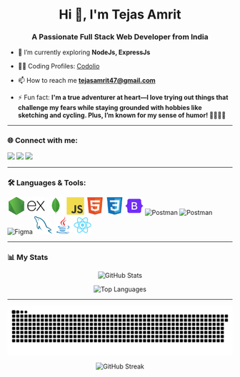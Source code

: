 
<h1 align="center">Hi 👋, I'm Tejas Amrit</h1>
<h3 align="center">A Passionate Full Stack Web Developer from India</h3>

- 🌱 I’m currently exploring **NodeJs, ExpressJs**

- 👨‍💻 Coding Profiles: [Codolio](https://codolio.com/profile/tejasamrit)

- 📫 How to reach me **tejasamrit47@gmail.com**

- ⚡ Fun fact: **I'm a true adventurer at heart—I love trying out things that challenge my fears while staying grounded with hobbies like sketching and cycling. Plus, I’m known for my sense of humor! 🎨🚴‍♂️😊**

---

### 🌐 Connect with me:
<p align="left">
  <a href="https://auth.geeksforgeeks.org/user/amritpraceli5/" target="_blank"><img src="https://img.icons8.com/color/48/geeksforgeeks.png" width="30"/></a>
  <a href="https://www.hackerrank.com/profile/tejasamrit" target="_blank"><img src="https://cdn.worldvectorlogo.com/logos/hackerrank.svg" width="30"/></a>
  <a href="https://leetcode.com/_amrit_tejas_/" target="_blank"><img src="https://upload.wikimedia.org/wikipedia/commons/1/19/LeetCode_logo_black.png" width="30"/></a>
</p>

---

### 🛠️ Languages & Tools:
<p align="left">
  <img src="https://raw.githubusercontent.com/devicons/devicon/master/icons/nodejs/nodejs-original.svg" alt="Node.js" width="40" height="40"/>
  <img src="https://raw.githubusercontent.com/devicons/devicon/master/icons/express/express-original.svg" alt="Express.js" width="40" height="40"/>
  <img src="https://raw.githubusercontent.com/devicons/devicon/master/icons/mongodb/mongodb-original.svg" alt="MongoDB" width="40" height="40"/>
  <img src="https://raw.githubusercontent.com/devicons/devicon/master/icons/javascript/javascript-original.svg" alt="JavaScript" width="40" height="40"/>
  <img src="https://raw.githubusercontent.com/devicons/devicon/master/icons/html5/html5-original.svg" alt="HTML5" width="40" height="40"/>
  <img src="https://raw.githubusercontent.com/devicons/devicon/master/icons/css3/css3-original.svg" alt="CSS3" width="40" height="40"/>
  <img src="https://raw.githubusercontent.com/devicons/devicon/master/icons/bootstrap/bootstrap-plain.svg" alt="Bootstrap" width="40" height="40"/>
  <img src="https://www.vectorlogo.zone/logos/postman/postman-icon.svg" alt="Postman" width="40" height="40"/>
  <img src="https://www.vectorlogo.zone/logos/getpostman/getpostman-icon.svg" alt="Postman" width="40" height="40"/>
  <img src="https://www.vectorlogo.zone/logos/figma/figma-icon.svg" alt="Figma" width="40" height="40"/>
  <img src="https://raw.githubusercontent.com/devicons/devicon/master/icons/mysql/mysql-original.svg" alt="MySQL" width="40" height="40"/>
  <img src="https://raw.githubusercontent.com/devicons/devicon/master/icons/java/java-original.svg" alt="Java" width="40" height="40"/>
  <img src="https://raw.githubusercontent.com/devicons/devicon/master/icons/react/react-original.svg" alt="React" width="40" height="40"/>
</p>

---

### 📊 My Stats
<p align="center">
  <img src="https://github-readme-stats.vercel.app/api?username=tejasamrit&show_icons=true&theme=default" alt="GitHub Stats" />
</p>

<p align="center">
  <img src="https://github-readme-stats.vercel.app/api/top-langs/?username=tejasamrit&layout=compact&langs_count=8&theme=default" alt="Top Languages" />
</p>

---

<picture>
  <source media="(prefers-color-scheme: dark)" srcset="https://raw.githubusercontent.com/tejasamrit/tejasamrit/output/github-snake-dark.svg" />
  <source media="(prefers-color-scheme: light)" srcset="https://raw.githubusercontent.com/tejasamrit/tejasamrit/output/github-snake.svg" />
  <img alt="github-snake" src="https://raw.githubusercontent.com/tejasamrit/tejasamrit/output/github-snake.svg" />
</picture>

<p align="center">
  <img src="https://github-readme-streak-stats.herokuapp.com/?user=tejasamrit" alt="GitHub Streak" />
</p>

